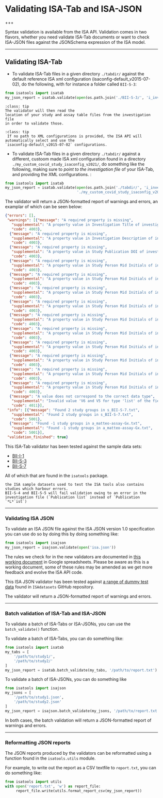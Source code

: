 # Validating ISA-Tab and ISA-JSON

+++


Syntax validation is available from the ISA API. Validation comes in two flavors, whether you need validate ISA-Tab documents or want to check ISA-JSON files against the JSONSchema expression of the ISA model.

***

## Validating ISA-Tab

* To validate ISA-Tab files in a given directory `./tabdir/` against the default reference ISA xml configuration (isaconfig-default_v2015-07-02),  do the following, with for instance a folder called `BII-S-3`:

```python
from isatools import isatab
my_json_report = isatab.validate(open(os.path.join('./BII-S-3/', 'i_investigation.txt'))
```

```{admonition}  Tip
:class: tip
The validator will then read the
location of your study and assay table files from the investigation file
in order to validate those.
```

```{admonition}  Tip
:class: tip
 If no path to XML configurations is provided, the ISA API will automatically select and use the
`isaconfig-default_v2015-07-02` configurations.
```

* To validate ISA-Tab files in a given directory `./tabdir/` against a different, custoom made ISA xml configuration found in a directory
`./my_custom_covid_study_isaconfig_v2021/`, do something like the following, making sure to *point to the investigation file* of your ISA-Tab, and
providing the XML configurations. :

```python
from isatools import isatab
my_json_report = isatab.validate(open(os.path.join('./tabdir/', 'i_investigation.txt')),
								 './my_custom_covid_study_isaconfig_v2021/')
```


The validator will return a JSON-formatted report of warnings and errors, an examplar of which can be seen below:

```JSON
{"errors": [],
 "warnings": [{"message": "A required property is missing",
   "supplemental": "A property value in Investigation Title of investigation file at column 1 is required",
   "code": 4003},
  {"message": "A required property is missing",
   "supplemental": "A property value in Investigation Description of investigation file at column 1 is required",
   "code": 4003},
  {"message": "A required property is missing",
   "supplemental": "A property value in Study Publication DOI of investigation file at column 1 is required",
   "code": 4003},
  {"message": "A required property is missing",
   "supplemental": "A property value in Study Person Mid Initials of investigation file at column 1 is required",
   "code": 4003},
  {"message": "A required property is missing",
   "supplemental": "A property value in Study Person Mid Initials of investigation file at column 2 is required",
   "code": 4003},
  {"message": "A required property is missing",
   "supplemental": "A property value in Study Person Mid Initials of investigation file at column 3 is required",
   "code": 4003},
  {"message": "A required property is missing",
   "supplemental": "A property value in Study Person Mid Initials of investigation file at column 4 is required",
   "code": 4003},
  {"message": "A required property is missing",
   "supplemental": "A property value in Study Person Mid Initials of investigation file at column 5 is required",
   "code": 4003},
  {"message": "A required property is missing",
   "supplemental": "A property value in Study Person Mid Initials of investigation file at column 6 is required",
   "code": 4003},
  {"message": "A required property is missing",
   "supplemental": "A property value in Study Person Mid Initials of investigation file at column 7 is required",
   "code": 4003},
  {"message": "A required property is missing",
   "supplemental": "A property value in Study Person Mid Initials of investigation file at column 8 is required",
   "code": 4003},
  {"message": "A required property is missing",
   "supplemental": "A property value in Study Person Mid Initials of investigation file at column 9 is required",
   "code": 4003},
  {"message": "A required property is missing",
   "supplemental": "A property value in Study Person Mid Initials of investigation file at column 10 is required",
   "code": 4003},
  {"message": "A value does not correspond to the correct data type",
   "supplemental": "Invalid value 'V6 and V5 for type 'list' of the field 'Parameter Value[target_subfragment]'",
   "code": 4011}],
 "info": [{"message": "Found 2 study groups in s_BII-S-7.txt",
   "supplemental": "Found 2 study groups in s_BII-S-7.txt",
   "code": 5001},
  {"message": "Found -1 study groups in a_matteo-assay-Gx.txt",
   "supplemental": "Found -1 study groups in a_matteo-assay-Gx.txt",
   "code": 5001}],
 "validation_finished": true}

```


This ISA-Tab validator has been tested against the sample data sets:
- [BII-I-1](https://github.com/ISA-tools/ISAdatasets/tree/master/tab/BII-I-1)
- [BII-S-3](https://github.com/ISA-tools/ISAdatasets/tree/master/tab/BII-S-3)
- [BII-S-7](https://github.com/ISA-tools/ISAdatasets/tree/master/tab/BII-S-7)

All of which that are found in the `isatools` package.


```{warning} 
the ISA sample datasets used to test the ISA tools also contains studies which harbour errors.
BII-S-4 and BII-S-5 will fail validation owing to an error in the investigation file (`Publication list` instead of `Publication `*L*`ist`)
```

***

### Validating ISA JSON

To validate an ISA JSON file against the ISA JSON version 1.0
specification you can use do so by doing this by doing something like:

```python
from isatools import isajson
my_json_report = isajson.validate(open('isa.json'))
```

The rules we check for in the new validators are documented in [this
working document](https://goo.gl/l0YzZt) in Google spreadsheets. Please
be aware as this is a working document, some of these rules may be
amended as we get more feedback and evolve the ISA API code.

This ISA JSON validator has been tested against [a range of dummy test
data](https://github.com/ISA-tools/ISAdatasets/tree/tests/json) found in
`ISAdatasets` GitHub repository.

The validator will return a JSON-formatted report of warnings and
errors.

***

### Batch validation of ISA-Tab and ISA-JSON

To validate a batch of ISA-Tabs or ISA-JSONs, you can use the
`batch_validate()` function.

To validate a batch of ISA-Tabs, you can do something like:

```python
from isatools import isatab
my_tabs = [
    '/path/to/study1/',
    '/path/to/study2/'
]
my_json_report = isatab.batch_validate(my_tabs, '/path/to/report.txt')
```

To validate a batch of ISA-JSONs, you can do something like

```python
from isatools import isajson
my_jsons = [
    '/path/to/study1.json',
    '/path/to/study2.json'
]
my_json_report = isajson.batch_validate(my_jsons, '/path/to/report.txt')
```

In both cases, the batch validation will return a JSON-formatted report
of warnings and errors.

***

### Reformatting JSON reports

The JSON reports produced by the validators can be reformatted using a
function found in the `isatools.utils` module.

For example, to write out the report as a CSV textfile to `report.txt`,
you can do something like:

```python
from isatools import utils
with open('report.txt', 'w') as report_file:
     report_file.write(utils.format_report_csv(my_json_report))
```
